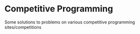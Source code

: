 # Competitive Programming
Some solutions to problems on various competitive programming sites/competitions


